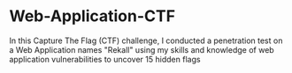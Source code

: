 # Web-Application-CTF
In this Capture The Flag (CTF) challenge, I conducted a penetration test on a Web Application names "Rekall" using my skills and knowledge of web application vulnerabilities to uncover 15 hidden flags
